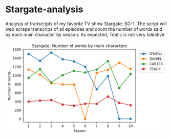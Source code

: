 # Stargate-analysis
Analysis of transcripts of my favorite TV show Stargate: SG-1. The script will web scrape transcrips of all episodes and count the number of words said by each main character by season. As expected, Teal'c is not very talkative.

![alt text](https://github.com/walachja/Stargate-analysis/blob/master/Number_of_words.png)

